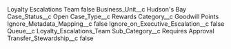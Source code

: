 <?xml version="1.0" encoding="UTF-8"?>
<CustomMetadata xmlns="http://soap.sforce.com/2006/04/metadata" xmlns:xsi="http://www.w3.org/2001/XMLSchema-instance" xmlns:xsd="http://www.w3.org/2001/XMLSchema">
    <label>Loyalty Escalations Team</label>
    <protected>false</protected>
    <values>
        <field>Business_Unit__c</field>
        <value xsi:type="xsd:string">Hudson&apos;s Bay</value>
    </values>
    <values>
        <field>Case_Status__c</field>
        <value xsi:type="xsd:string">Open</value>
    </values>
    <values>
        <field>Case_Type__c</field>
        <value xsi:type="xsd:string">Rewards</value>
    </values>
    <values>
        <field>Category__c</field>
        <value xsi:type="xsd:string">Goodwill Points</value>
    </values>
    <values>
        <field>Ignore_Metadata_Mapping__c</field>
        <value xsi:type="xsd:boolean">false</value>
    </values>
    <values>
        <field>Ignore_on_Executive_Escalation__c</field>
        <value xsi:type="xsd:boolean">false</value>
    </values>
    <values>
        <field>Queue__c</field>
        <value xsi:type="xsd:string">Loyalty_Escalations_Team</value>
    </values>
    <values>
        <field>Sub_Category__c</field>
        <value xsi:type="xsd:string">Requires Approval</value>
    </values>
    <values>
        <field>Transfer_Stewardship__c</field>
        <value xsi:type="xsd:boolean">false</value>
    </values>
</CustomMetadata>
